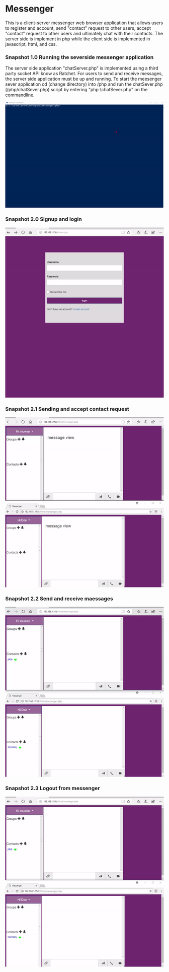 # Messenger

This is a client-server messenger web browser application that allows users to register and account, send "contact" request to other users, accept "contact" request to other users and ultimately chat with their contacts. The server side is implement in php while the client side is implemented in javascript, html, and css. 

### Snapshot 1.0 Running the severside messenger application  
The server side application "chatServer.php" is implemented using a third party socket API know as Ratchet. For users to send and receive messages, the server side application must be up and running. 
To start the meesenger sever application cd (change directory) into /php and run the chatSever.php (/php/chatSever.php) script by entering "php \chatSever.php" on the commandline. 

![alt text](https://github.com/prestech/messenger/blob/master/docs/snapshot/server.gif "Description goes here")


### Snapshot 2.0 Signup and login 
![alt text](https://github.com/prestech/messenger/blob/master/docs/snapshot/login.gif "Description goes here")

### Snapshot 2.1 Sending and accept contact request 
![alt text](https://github.com/prestech/messenger/blob/master/docs/snapshot/contact_request.gif "Description goes here")

### Snapshot 2.2 Send and receive maessages
![alt text](https://github.com/prestech/messenger/blob/master/docs/snapshot/messaging.gif "Description goes here")

### Snapshot 2.3 Logout from messenger
![alt text](https://github.com/prestech/messenger/blob/master/docs/snapshot/signout.gif "Description goes here")

 
